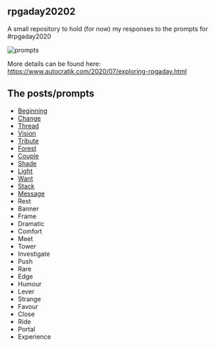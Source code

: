 ## rpgaday20202

A small repository to hold (for now) my responses to the prompts for #rpgaday2020

![prompts](https://1.bp.blogspot.com/-Vv_YRBzsd_c/Xvn1K7yWZkI/AAAAAAAADeI/lgtXWzEWiTQd1kb_nc8BhKL6Kvbel9T0wCPcBGAYYCw/w625-h625/RPGaDAY2020modified.png)

More details can be found here: https://www.autocratik.com/2020/07/exploring-rpgaday.html

## The posts/prompts

* [Beginning](01-beginning.md)
* [Change](02-change.md)
* [Thread](03-thread.md)
* [Vision](04-vision.md)
* [Tribute](05-tribute.md)
* [Forest](06-forest.md)
* [Couple](07-couple.md)
* [Shade](08-shade.md)
* [Light](09-shade.md)
* [Want](10-want.md)
* [Stack](11-stack.md)
* [Message](12-message.md)
* Rest
* Banner
* Frame
* Dramatic
* Comfort   
* Meet
* Tower
* Investigate    
* Push    
* Rare
* Edge
* Humour
* Lever
* Strange
* Favour
* Close
* Ride
* Portal
* Experience